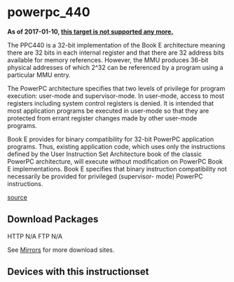 # powerpc\_440

**As of 2017-01-10, [this target is not supported any more.](https://git.lede-project.org/?p=source.git%3Ba%3Dcommit%3Bh%3D06c76e41d7a0c936f5e4b6f43f331860e3b99d70 "https://git.lede-project.org/?p=source.git;a=commit;h=06c76e41d7a0c936f5e4b6f43f331860e3b99d70")**

The PPC440 is a 32-bit implementation of the Book E architecture meaning there are 32 bits in each internal register and that there are 32 address bits available for memory references. However, the MMU produces 36-bit physical addresses of which 2^32 can be referenced by a program using a particular MMU entry.

The PowerPC architecture specifies that two levels of privilege for program execution: user-mode and supervisor-mode. In user-mode, access to most registers including system control registers is denied. It is intended that most application programs be executed in user-mode so that they are protected from errant register changes made by other user-mode programs.

Book E provides for binary compatibility for 32-bit PowerPC application programs. Thus, existing application code, which uses only the instructions defined by the User Instruction Set Architecture book of the classic PowerPC architecture, will execute without modification on PowerPC Book E implementations. Book E specifies that binary instruction compatibility not necessarily be provided for privileged (supervisor- mode) PowerPC instructions.

[source](http://alacron.com/clientuploads/PDFs/forweb/440_Programming_Model.pdf "http://alacron.com/clientuploads/PDFs/forweb/440_Programming_Model.pdf")

## Download Packages

HTTP N/A FTP N/A

See [Mirrors](/downloads#mirrors "downloads") for more download sites.

## Devices with this instructionset
